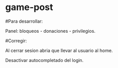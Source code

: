 # game-post

#Para desarrollar:

Panel: bloqueos - donaciones - privilegios.

#Corregir:

Al cerrar sesion abria que llevar al usuario al home.

Desactivar autocompletado del login.

